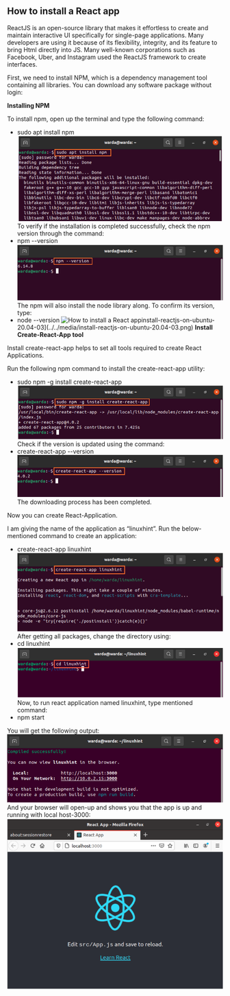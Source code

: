 ## How to install a React app
ReactJS is an open-source library that makes it effortless to create and maintain interactive UI specifically for single-page applications. Many developers are using it because of its flexibility, integrity, and its feature to bring Html directly into JS. Many well-known corporations such as Facebook, Uber, and Instagram used the ReactJS framework to create interfaces.

First, we need to install NPM, which is a dependency management tool containing all libraries. You can download any software package without login:

**Installing NPM**

To install npm, open up the terminal and type the following command:
* sudo apt install npm
![install-reactjs-on-ubuntu-20.04-01](../../media/install-reactjs-on-ubuntu-20.04-01.png)
To verify if the installation is completed successfully, check the npm version through the command:
* npm --version
![install-reactjs-on-ubuntu-20.04-02](../../media/install-reactjs-on-ubuntu-20.04-02.png)
The npm will also install the node library along. To confirm its version, type:
* node --version
![How to install a React app](#how-to-install-a-react-app-1)install-reactjs-on-ubuntu-20.04-03](../../media/install-reactjs-on-ubuntu-20.04-03.png)
**Install Create-React-App tool**

Install create-react-app helps to set all tools required to create React Applications.

Run the following npm command to install the create-react-app utility:
* sudo npm -g install create-react-app
![install-reactjs-on-ubuntu-20.04-04](../../media/install-reactjs-on-ubuntu-20.04-04.png)
Check if the version is updated using the command:
* create-react-app --version
![install-reactjs-on-ubuntu-20.04-05](../../media/install-reactjs-on-ubuntu-20.04-05.png)
The downloading process has been completed. 

Now you can create React-Application.

I am giving the name of the application as “linuxhint”. Run the below-mentioned command to create an application:
* create-react-app linuxhint
![install-reactjs-on-ubuntu-20.04-06](../../media/install-reactjs-on-ubuntu-20.04-06.png)
After getting all packages, change the directory using:
* cd linuxhint
![](../../media/install-reactjs-on-ubuntu-20.04-07.png)
Now, to run react application named linuxhint, type mentioned command:
* npm start

You will get the following output:
![](../../media/install-reactjs-on-ubuntu-20.04-08.png)
And your browser will open-up and shows you that the app is up and running with local host-3000:
![](../../media/install-reactjs-on-ubuntu-20.04-09.png)